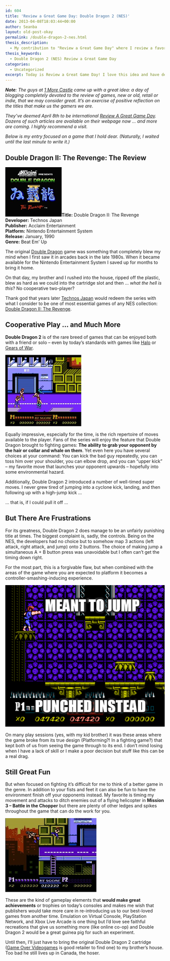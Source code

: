 ```yaml
---
id: 604
title: 'Review a Great Game Day: Double Dragon 2 (NES)'
date: 2013-04-08T18:03:44+00:00
author: Seanba
layout: old-post-okay
permalink: /double-dragon-2-nes.html
thesis_description:
  - My contribution to "Review a Great Game Day" where I review a favorite game from my childhood, Double Dragon 2 (NES).
thesis_keywords:
  - Double Dragon 2 (NES) Review a Great Game Day
categories:
  - Uncategorized
excerpt: Today is Review a Great Game Day! I love this idea and have decided to review one of my favorite games of all time, Double Dragon II on the NES.
---
```

_**Note**: The guys at_ [_1 More Castle_](http://1morecastle.com/) _came up with a great idea: a day of blogging completely devoted to the review of games, new or old, retail or indie, that we may consider great. It’s an exercise of positive reflection on the titles that make us the gamers we are._ 

_They’ve deemed April 8th to be international_ [_Review A Great Game Day_](http://reviewagreatgameday.com/)_. Dozens of such articles are available on their webpage now … and more are coming. I highly recommend a visit._

_Below is my entry focused on a game that I hold dear. (Naturally, I waited until the last minute to write it.)_ 

## Double Dragon II: The Revenge: The Review

<div class="review-box">
  <p>
    <img alt="" src="/assets/wp-content/uploads/2013/04/dd2-title_thumb.jpg" /><strong>Title:</strong> Double Dragon II: The Revenge<br /> <strong>Developer:</strong> Technos Japan<br /> <strong>Publisher:</strong> Acclaim Entertainment<br /> <strong>Platform:</strong> Nintendo Entertainment System<br /> <strong>Release:</strong> January, 1990<br /> <strong>Genre:</strong> Beat Em' Up
  </p>
</div>

The original [Double Dragon](http://en.wikipedia.org/wiki/Double_Dragon) game was something that completely blew my mind when I first saw it in arcades back in the late 1980s. When it became available for the Nintendo Entertainment System I saved up for months to bring it home.

On that day, my brother and I rushed into the house, ripped off the plastic, blew as hard as we could into the cartridge slot and then … _what the hell is this_? No cooperative two-player?

Thank god that years later [Technos Japan](http://en.wikipedia.org/wiki/Techn%C5%8Ds_Japan) would redeem the series with what I consider to be one of most essential games of any NES collection: [Double Dragon II: The Revenge](http://en.wikipedia.org/wiki/Double_Dragon_II:_The_Revenge#Nintendo_Entertainment_System).

## Cooperative Play … and Much More

**Double Dragon 2** is of the rare breed of games that can be enjoyed both with a friend or solo – even by today’s standards with games like [Halo](http://en.wikipedia.org/wiki/Halo_series) or [Gears of War](http://en.wikipedia.org/wiki/Gears_of_War_(series)).

[<img class="sba-align-left" title="Double Dragon 2 (Two Players)" alt="Double Dragon 2 (Two Players)" src="/assets/wp-content/uploads/2013/04/dd2-twoplayer_thumb.png" width="240" height="225" />](/assets/wp-content/uploads/2013/04/dd2-twoplayer.png)

Equally impressive, especially for the time, is the rich repertoire of moves available to the player. Fans of the series will enjoy the feature that Double Dragon brought to fighting games: **The ability to grab your opponent by the hair or collar and whale on them**. Yet even here you have several choices at your command: You can kick the bad guy repeatedly, you can toss him over your shoulder, you can elbow drop, and you can “upper kick” – my favorite move that launches your opponent upwards – hopefully into some environmental hazard.

Additionally, Double Dragon 2 introduced a number of well-timed super moves. I never grew tired of jumping into a cyclone kick, landing, and then following up with a high-jump kick …

… that is, if I could pull it off …

## But There Are Frustrations

For its greatness, Double Dragon 2 does manage to be an unfairly punishing title at times. The biggest complaint is, sadly, the controls. Being on the NES, the developers had no choice but to somehow map 3 actions (left attack, right attack, and jump) onto 2 buttons. The choice of making jump a simultaneous A + B button press was unavoidable but I often can’t get the timing down right.

For the most part, this is a forgivable flaw, but when combined with the areas of the game where you are expected to platform it becomes a controller-smashing-inducing experience.

[<img title="Billy Punched. He'll Fall to His Death." alt="Meant to Punch" src="/assets/wp-content/uploads/2013/04/dd2-punched-instead_thumb.png" width="511" height="447" />](/assets/wp-content/uploads/2013/04/dd2-punched-instead.png)

On many play sessions (yes, with my kid brother) it was these areas where the game broke from its true design (Platforming?! In a fighting game?) that kept both of us from seeing the game through to its end. I don’t mind losing when I have a lack of skill or I make a poor decision but stuff like this can be a real drag.

## Still Great Fun

But when focused on fighting it’s difficult for me to think of a better game in the genre. In addition to your fists and feet it can also be fun to have the environment finish off your opponents instead. My favorite is timing my movement and attacks to ditch enemies out of a flying helicopter in **Mission 3 – Battle in the Chopper** but there are plenty of other ledges and spikes throughout the game that can do the work for you.

[<img class="sba-align-left" title="Double Dragon2. Off the ledge!" alt="Double Dragon2. Off the ledge!" src="/assets/wp-content/uploads/2013/04/dd2-knee_thumb.jpg" width="288" height="233" />](/assets/wp-content/uploads/2013/04/dd2-knee.jpg)

These are the kind of gameplay elements that **would make great achievements** or trophies on today’s consoles and makes me wish that publishers would take more care in re-introducing us to our best-loved games from another time. Emulation on Virtual Console, PlayStation Network, and Xbox Live Arcade is one thing but I’d love see faithful recreations that give us something more (like online co-op) and Double Dragon 2 would be a great guinea pig for such an experiment.

Until then, I’ll just have to bring the original Double Dragon 2 cartridge ([Game Over Videogames](http://www.gameovervideogames.com/) is good retailer to find one) to my brother’s house. Too bad he still lives up in Canada, the hoser.